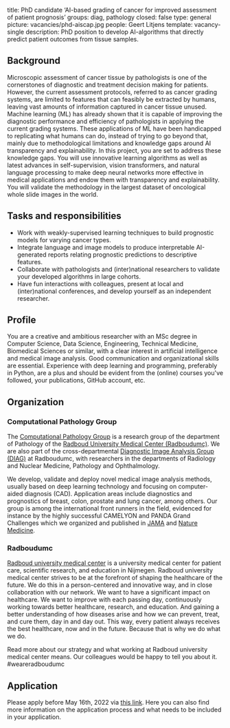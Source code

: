 title: PhD candidate ‘AI-based grading of cancer for improved assessment of patient prognosis’
groups: diag, pathology
closed: false
type: general
picture: vacancies/phd-aiscap.jpg
people: Geert Litjens
template: vacancy-single
description: PhD position to develop AI-algorithms that directly predict patient outcomes from tissue samples.

## Background
Microscopic assessment of cancer tissue by pathologists is one of the cornerstones of diagnostic and treatment decision making for patients. However, the current assessment protocols, referred to as cancer grading systems, are limited to features that can feasibly be extracted by humans, leaving vast amounts of information captured in cancer tissue unused. Machine learning (ML) has already shown that it is capable of improving the diagnostic performance and efficiency of pathologists in applying the current grading systems. 
These applications of ML have been handicapped to replicating what humans can do, instead of trying to go beyond that, mainly due to methodological limitations and knowledge gaps around AI transparency and explainability. In this project, you are set to address these knowledge gaps. You will use innovative learning algorithms as well as latest advances in self-supervision, vision transformers, and natural language processing to make deep neural networks more effective in medical applications and endow them with transparency and explainability. You will validate the methodology in the largest dataset of oncological whole slide images in the world.

## Tasks and responsibilities

- Work with weakly-supervised learning techniques to build prognostic models for varying cancer types.
- Integrate language and image models to produce interpretable AI-generated reports relating prognostic predictions to descriptive features.
- Collaborate with pathologists and (inter)national researchers to validate your developed algorithms in large cohorts.
- Have fun interactions with colleagues, present at local and (inter)national conferences, and develop yourself as an independent researcher.

## Profile
You are a creative and ambitious researcher with an MSc degree in Computer Science, Data Science, Engineering, Technical Medicine, Biomedical Sciences or similar, with a clear interest in artificial intelligence and medical image analysis. Good communication and organizational skills are essential. Experience with deep learning and programming, preferably in Python, are a plus and should be evident from the (online) courses you've followed, your publications, GitHub account, etc.

## Organization
### Computational Pathology Group
The [Computational Pathology Group](https://www.computationalpathologygroup.eu/) is a research group of the department of Pathology of the [Radboud University Medical Center (Radboudumc)](https://www.radboudumc.nl). We are also part of the cross-departmental [Diagnostic Image Analysis Group (DIAG)](https://www.diagnijmegen.nl) at Radboudumc, with researchers in the departments of Radiology and Nuclear Medicine, Pathology and Ophthalmology.

We develop, validate and deploy novel medical image analysis methods, usually based on deep learning technology and focusing on computer-aided diagnosis (CAD). Application areas include diagnostics and prognostics of breast, colon, prostate and lung cancer, among others. Our group is among the international front runners in the field, evidenced for instance by the highly successful CAMELYON and PANDA Grand Challenges which we organized and published in [JAMA](https://jamanetwork.com/journals/jama/fullarticle/2665774) and [Nature Medicine](https://www.nature.com/articles/s41591-021-01620-2).

### Radboudumc
[Radboud university medical center](www.radboudumc.nl) is a university medical center for patient care, scientific research, and education in Nijmegen. Radboud university medical center strives to be at the forefront of shaping the healthcare of the future. We do this in a person-centered and innovative way, and in close collaboration with our network. We want to have a significant impact on healthcare. We want to improve with each passing day, continuously working towards better healthcare, research, and education. And gaining a better understanding of how diseases arise and how we can prevent, treat, and cure them, day in and day out. This way, every patient always receives the best healthcare, now and in the future. Because that is why we do what we do.

Read more about our strategy and what working at Radboud university medical center means. Our colleagues would be happy to tell you about it. #weareradboudumc

## Application
Please apply before May 16th, 2022 via [this link](https://www.radboudumc.nl/en/vacancies/115961-phd-candidate-ai-based-grading-of-cancer-for-improved-assessment-of-patient-prognosis). Here you can also find more information on the application process and what needs to be included in your application.
